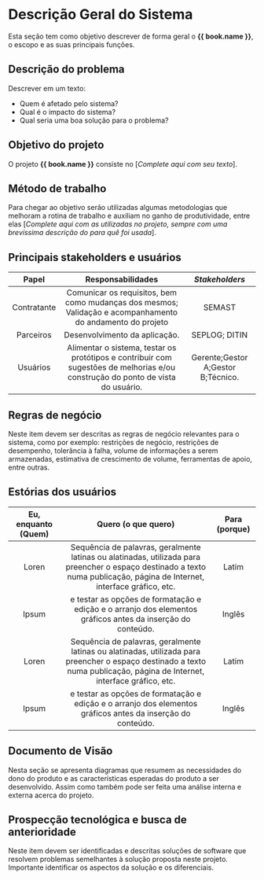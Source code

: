 # Descrição Geral do Sistema 

Esta seção tem como objetivo descrever de forma geral o **{{ book.name }}**, o escopo e as suas principais funções. 

## Descrição do problema

Descrever em um texto:
- Quem é afetado pelo sistema?
- Qual é o impacto do sistema?
- Qual seria uma boa solução para o problema?



## Objetivo do projeto
O projeto **{{ book.name }}** consiste no  [*Complete aqui com seu texto*].

## Método de trabalho

Para chegar ao objetivo serão utilizadas algumas metodologias que melhoram a rotina de trabalho e auxiliam no ganho de produtividade, entre elas [*Complete aqui com as utilizadas no projeto, sempre com uma brevíssima descrição do para quê foi usada*].

## Principais stakeholders e usuários

|Papel|Responsabilidades|*Stakeholders*|
|:-:|:-:|:-:|
|Contratante|Comunicar os requisitos, bem como mudanças dos mesmos; Validação e acompanhamento do andamento do projeto|SEMAST|
|Parceiros|Desenvolvimento da aplicação.|SEPLOG;  DITIN|
|Usuários|Alimentar o sistema, testar os protótipos e contribuir com sugestões de melhorias e/ou construção do ponto de vista do usuário.|Gerente;Gestor A;Gestor B;Técnico.|

## Regras de negócio

Neste item devem ser descritas as regras de negócio relevantes para o sistema, como por exemplo: restrições de negócio, restrições de desempenho, tolerância à falha, volume de informações a serem armazenadas, estimativa de crescimento de volume, ferramentas de apoio, entre outras.

## Estórias dos usuários

|Eu, enquanto (Quem) |Quero (o que quero) |Para (porque)|
|:--:|:--:|:--:|
|Loren|Sequência de palavras, geralmente latinas ou alatinadas, utilizada para preencher o espaço destinado a texto numa publicação, página de Internet, interface gráfico, etc. |Latim|
|Ipsum|e testar as opções de formatação e edição e o arranjo dos elementos gráficos antes da inserção do conteúdo.|Inglês|
|Loren|Sequência de palavras, geralmente latinas ou alatinadas, utilizada para preencher o espaço destinado a texto numa publicação, página de Internet, interface gráfico, etc. |Latim|
|Ipsum|e testar as opções de formatação e edição e o arranjo dos elementos gráficos antes da inserção do conteúdo.|Inglês|


## Documento de Visão 

Nesta seção se apresenta diagramas que resumem as necessidades do dono do produto e as características esperadas do produto a ser desenvolvido. Assim como também pode ser feita uma análise interna e externa acerca do projeto.


## Prospecção tecnológica e busca de anterioridade

Neste item devem ser identificadas e descritas soluções de software que resolvem problemas semelhantes à solução proposta neste projeto. Importante identificar os aspectos da solução e os diferenciais.